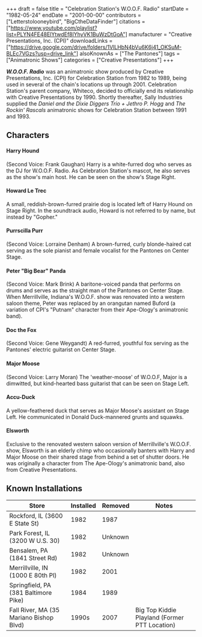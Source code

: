 +++
draft = false
title = "Celebration Station's W.O.O.F. Radio"
startDate = "1982-05-24"
endDate = "2001-00-00"
contributors = ["Letterstolooneybird", "BigCtheDataFinder"]
citations = ["https://www.youtube.com/playlist?list=PLYN4FE48ElYtwdEf8lYhyVK1BuWzDtGoA"]
manufacturer = "Creative Presentations, Inc. (CPI)"
downloadLinks = ["https://drive.google.com/drive/folders/1VlLHbN4bVu6K6j41_OKSuM-BLEc7VGzs?usp=drive_link"]
alsoKnownAs = ["The Pantones"]
tags = ["Animatronic Shows"]
categories = ["Creative Presentations"]
+++

***W.O.O.F. Radio*** was an animatronic show produced by Creative Presentations, Inc. (CPI) for Celebration Station from 1982 to 1989, being used in several of the chain's locations up through 2001. Celebration Station's parent company, Whiteco, decided to officially end its relationship with Creative Presentations by 1990. Shortly thereafter, Sally Industries supplied the *Daniel and the Dixie Diggers Trio + Jethro P. Hogg* and *The Rockin' Rascals* animatronic shows for Celebration Station between 1991 and 1993.

## Characters

#### Harry Hound

(Second Voice: Frank Gaughan) Harry is a white-furred dog who serves as the DJ for W.O.O.F. Radio. As Celebration Station's mascot, he also serves as the show's main host. He can be seen on the show's Stage Right.

#### Howard Le Trec

A small, reddish-brown-furred prairie dog is located left of Harry Hound on Stage Right. In the soundtrack audio, Howard is not referred to by name, but instead by "Gopher."

#### Purrscilla Purr

(Second Voice: Lorraine Denham) A brown-furred, curly blonde-haired cat serving as the sole pianist and female vocalist for the Pantones on Center Stage.

#### Peter "Big Bear" Panda

(Second Voice: Mark Brink) A baritone-voiced panda that performs on drums and serves as the straight man of the Pantones on Center Stage. When Merrillville, Indiana's W.O.O.F. show was renovated into a western saloon theme, Peter was replaced by an orangutan named Buford (a variation of CPI's "Putnam" character from their Ape-Ology's animatronic band).

#### Doc the Fox

(Second Voice: Gene Weygandt) A red-furred, youthful fox serving as the Pantones' electric guitarist on Center Stage.

#### Major Moose

(Second Voice: Larry Moran) The 'weather-moose' of W.O.O.F, Major is a dimwitted, but kind-hearted bass guitarist that can be seen on Stage Left.

#### Accu-Duck

A yellow-feathered duck that serves as Major Moose's assistant on Stage Left. He communicated in Donald Duck-mannered grunts and squawks.

#### Elsworth

Exclusive to the renovated western saloon version of Merrillville's W.O.O.F. show, Elsworth is an elderly chimp who occasionally banters with Harry and Major Moose on their shared stage from behind a set of shutter doors. He was originally a character from The Ape-Ology's animatronic band, also from Creative Presentations.

## Known Installations

| Store                                   | Installed | Removed | Notes                                         |
|-----------------------------------------|-----------|---------|-----------------------------------------------|
| Rockford, IL (3600 E State St)          | 1982      | 1987    |                                               |
| Park Forest, IL (3200 W U.S. 30)        | 1982      | Unknown |                                               |
| Bensalem, PA (1841 Street Rd)           | 1982      | Unknown |                                               |
| Merrillville, IN (1000 E 80th Pl)       | 1982      | 2001    |                                               |
| Springfield, PA (381 Baltimore Pike)    | 1984      | 1989    |                                               |
| Fall River, MA (35 Mariano Bishop Blvd) | 1990s     | 2007    | Big Top Kiddie Playland (Former PTT Location) |